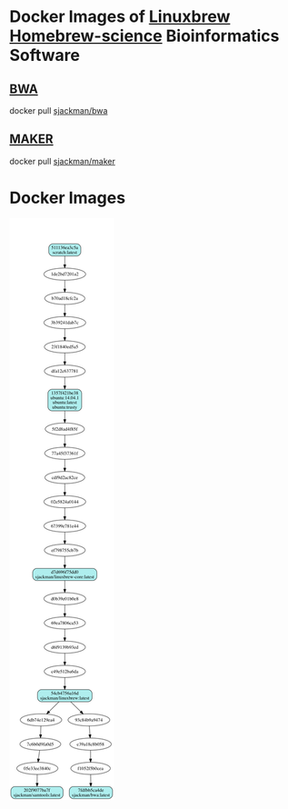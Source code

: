 Docker Images of [Linuxbrew][] [Homebrew-science][] Bioinformatics Software
================================================================================

## [BWA][]
docker pull [sjackman/bwa][]

## [MAKER][]
docker pull [sjackman/maker][]

[Homebrew-science]: https://github.com/Homebrew/homebrew-science
[Linuxbrew]: http://brew.sh/linuxbrew/

[BWA]: http://bio-bwa.sourceforge.net/
[MAKER]: http://www.yandell-lab.org/software/maker.html
[sjackman/bwa]: bwa/Dockerfile
[sjackman/maker]: maker/Dockerfile

Docker Images
================================================================================

![Docker images](docker-images.png)
